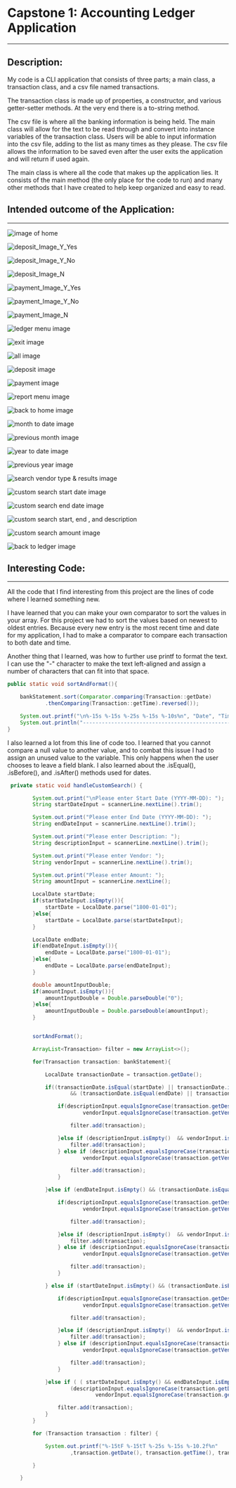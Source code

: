 # Capstone 1: Accounting Ledger Application
***

## Description:
My code is a CLI application that consists of three parts; 
a main class, a transaction class, and a csv file named transactions.

The transaction class is made up of properties, a constructor, and various getter-setter methods. At the very end there is a to-string method.

The csv file is where all the banking information is being held. The main class will
allow for the text to be read through and convert into instance variables of the 
transaction class. Users will be able to input information into the csv file, adding
to the list as many times as they please. The csv file allows the information to be
saved even after the user exits the application and will return if used again.

The main class is where all the code that makes up the application lies. It consists
of the main method (the only place for the code to run) and many other methods that 
I have created to help keep organized and easy to read.

## Intended outcome of the Application:
***

![image of home](/screenshots/home.PNG)

![deposit_Image_Y_Yes](/screenshots/deposit_Y_Yes.PNG)

![deposit_Image_Y_No](/screenshots/deposit_Y_No.PNG) 

![deposit_Image_N](/screenshots/deposit_N.PNG) 

![payment_Image_Y_Yes](/screenshots/payment_Y_Yes.PNG) 

![payment_Image_Y_No](/screenshots/payment_Y_No.PNG)

![payment_Image_N](/screenshots/payment_N.PNG) 

![ledger menu image](/screenshots/Ledger_Menu.PNG) 

![exit image](/screenshots/exit_Application.PNG)

![all image](/screenshots/all_Ledger.PNG)

![deposit image](/screenshots/deposit_Ledger.PNG) 

![payment image](/screenshots/payment_Ledger.PNG)

![report menu image](/screenshots/report_Menu.PNG)

![back to home image](/screenshots/back_to_Home.PNG)

![month to date image](/screenshots/Mo_to_Date.PNG)

![previous month image](/screenshots/previous_Mo.PNG)

![year to date image](/screenshots/year_to_Date.PNG)

![previous year image](/screenshots/previous_Year.PNG)

![search vendor type & results image](/screenshots/vendor_Report.PNG)

![custom search start date image](/screenshots/custom_Start_Date.PNG) 

![custom search end date image](/screenshots/custom_Start_End_Date.PNG)

![custom search start, end , and description](/screenshots/custom_Start_End_Des.PNG)

![custom search amount image ](/screenshots/custom_Amount.PNG)

![back to ledger image](/screenshots/back_to_Ledger.PNG)

## Interesting Code:
***

All the code that I find interesting from this project are the lines of code 
where I learned something new.

I have learned that you can make your own comparator to sort the values in your array.
For this project we had to sort the values based on newest to oldest entries. Because 
every new entry is the most recent time and date for my application, I had to make 
a comparator to compare each transaction to both date and time.

Another thing that I learned, was how to further use printf to format the text. 
I can use the "-" character to make the text left-aligned and assign a number of 
characters that can fit into that space.
```java
public static void sortAndFormat(){

    bankStatement.sort(Comparator.comparing(Transaction::getDate)
            .thenComparing(Transaction::getTime).reversed());

    System.out.printf("\n%-15s %-15s %-25s %-15s %-10s%n", "Date", "Time", "Description","Vendor","Amount");
    System.out.println("----------------------------------------------------------------------------------");
}

```

I also learned a lot from this line of code too. I learned that you cannot compare
a null value to another value, and to combat this issue I had to assign an unused
value to the variable. This only happens when the user chooses to leave a field blank.
I also learned about the .isEqual(), .isBefore(), and .isAfter() methods used for dates.
```java
 private static void handleCustomSearch() {

        System.out.print("\nPlease enter Start Date (YYYY-MM-DD): ");
        String startDateInput = scannerLine.nextLine().trim();

        System.out.print("Please enter End Date (YYYY-MM-DD): ");
        String endDateInput = scannerLine.nextLine().trim();

        System.out.print("Please enter Description: ");
        String descriptionInput = scannerLine.nextLine().trim();

        System.out.print("Please enter Vendor: ");
        String vendorInput = scannerLine.nextLine().trim();

        System.out.print("Please enter Amount: ");
        String amountInput = scannerLine.nextLine();

        LocalDate startDate;
        if(startDateInput.isEmpty()){
            startDate = LocalDate.parse("1800-01-01");
        }else{
            startDate = LocalDate.parse(startDateInput);
        }

        LocalDate endDate;
        if(endDateInput.isEmpty()){
            endDate = LocalDate.parse("1800-01-01");
        }else{
            endDate = LocalDate.parse(endDateInput);
        }

        double amountInputDouble;
        if(amountInput.isEmpty()){
            amountInputDouble = Double.parseDouble("0");
        }else{
            amountInputDouble = Double.parseDouble(amountInput);
        }


        sortAndFormat();

        ArrayList<Transaction> filter = new ArrayList<>();

        for(Transaction transaction: bankStatement){

            LocalDate transactionDate = transaction.getDate();

            if((transactionDate.isEqual(startDate) || transactionDate.isAfter(startDate))
                    && (transactionDate.isEqual(endDate) || transactionDate.isBefore(endDate))){

                if(descriptionInput.equalsIgnoreCase(transaction.getDescription()) &&
                        vendorInput.equalsIgnoreCase(transaction.getVendor()) && amountInputDouble == transaction.getAmount()){

                    filter.add(transaction);

                }else if (descriptionInput.isEmpty()  && vendorInput.isEmpty() && amountInput.isEmpty()){
                    filter.add(transaction);
                } else if (descriptionInput.equalsIgnoreCase(transaction.getDescription()) ||
                        vendorInput.equalsIgnoreCase(transaction.getVendor()) || amountInputDouble == transaction.getAmount()) {

                    filter.add(transaction);
                }

            }else if (endDateInput.isEmpty() && (transactionDate.isEqual(startDate) || transactionDate.isAfter(startDate))) {

                if(descriptionInput.equalsIgnoreCase(transaction.getDescription()) &&
                        vendorInput.equalsIgnoreCase(transaction.getVendor()) && amountInputDouble == transaction.getAmount()){

                    filter.add(transaction);

                }else if (descriptionInput.isEmpty()  && vendorInput.isEmpty() && amountInput.isEmpty()){
                    filter.add(transaction);
                } else if (descriptionInput.equalsIgnoreCase(transaction.getDescription()) ||
                        vendorInput.equalsIgnoreCase(transaction.getVendor()) || amountInputDouble == transaction.getAmount()) {

                    filter.add(transaction);
                }

            } else if (startDateInput.isEmpty() && (transactionDate.isEqual(endDate) || transactionDate.isBefore(endDate))){

                if(descriptionInput.equalsIgnoreCase(transaction.getDescription()) &&
                        vendorInput.equalsIgnoreCase(transaction.getVendor()) && amountInputDouble == transaction.getAmount()){

                    filter.add(transaction);

                }else if (descriptionInput.isEmpty()  && vendorInput.isEmpty() && amountInput.isEmpty()){
                    filter.add(transaction);
                } else if (descriptionInput.equalsIgnoreCase(transaction.getDescription()) ||
                        vendorInput.equalsIgnoreCase(transaction.getVendor()) || amountInputDouble == transaction.getAmount()) {

                    filter.add(transaction);
                }

            }else if ( ( startDateInput.isEmpty() && endDateInput.isEmpty()) &&
                    (descriptionInput.equalsIgnoreCase(transaction.getDescription() ) ||
                            vendorInput.equalsIgnoreCase(transaction.getVendor()) || amountInputDouble == transaction.getAmount())) {

                filter.add(transaction);
            }
        }

        for (Transaction transaction : filter) {

            System.out.printf("%-15tF %-15tT %-25s %-15s %-10.2f%n"
                    ,transaction.getDate(), transaction.getTime(), transaction.getDescription(), transaction.getVendor(), transaction.getAmount());

        }

    }

```










